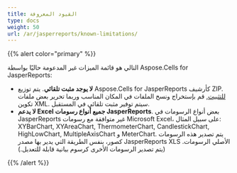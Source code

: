 ```yaml
---
title: القيود المعروفة
type: docs
weight: 50
url: /ar/jasperreports/known-limitations/
---
```


{{% alert color="primary" %}} 

التالي هو قائمة الميزات غير المدعومة حاليًا بواسطة Aspose.Cells for JasperReports:

- **لا يوجد مثبت تلقائي**. يتم توزيع Aspose.Cells for JasperReports كأرشيف ZIP. [للتثبيت](/cells/ar/jasperreports/installation/), قم بإستخراج ونسخ الملفات في المكان المناسب وربما تحرير بعض ملفات تكوين XML. سيتم توفير مثبت تلقائي في المستقبل.
- **لا يدعم Excel جميع أنواع رسومات JasperReports**. بعض أنواع الرسومات في JasperReports غير متوافقة مع رسومات Microsoft Excel، على سبيل المثال: XYBarChart, XYAreaChart, ThermometerChart, CandlestickChart, HighLowChart, MultipleAxisChart و MeterChart. يتم تصدير هذه الرسومات كصور، بنفس الطريقة التي يدير بها مصدر JasperReports XLS الأصلي الرسومات. (يتم تصدير الرسومات الأخرى كرسوم بيانية قابلة للتعديل.)

{{% /alert %}}
